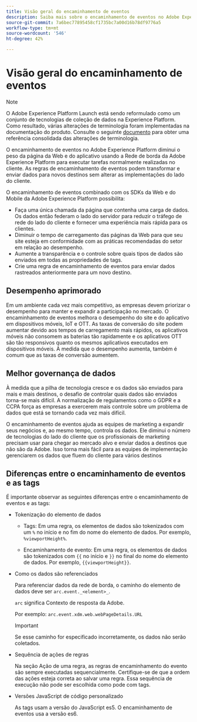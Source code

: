 ```yaml
---
title: Visão geral do encaminhamento de eventos
description: Saiba mais sobre o encaminhamento de eventos no Adobe Experience Platform, que permite usar a Rede de borda da plataforma para executar tarefas sem alterar a implementação de tags.
source-git-commit: 7a6bec77895458cf1735bc7a00d16b78df9776a5
workflow-type: tm+mt
source-wordcount: '546'
ht-degree: 42%

---
```


# Visão geral do encaminhamento de eventos

>[!NOTE]
>
>O Adobe Experience Platform Launch está sendo reformulado como um conjunto de tecnologias de coleção de dados na Experience Platform. Como resultado, várias alterações de terminologia foram implementadas na documentação do produto. Consulte o seguinte [documento](../../term-updates.md) para obter uma referência consolidada das alterações de terminologia.

O encaminhamento de eventos no Adobe Experience Platform diminui o peso da página da Web e do aplicativo usando a Rede de borda da Adobe Experience Platform para executar tarefas normalmente realizadas no cliente. As regras de encaminhamento de eventos podem transformar e enviar dados para novos destinos sem alterar as implementações do lado do cliente.

O encaminhamento de eventos combinado com os SDKs da Web e do Mobile da Adobe Experience Platform possibilita:

* Faça uma única chamada da página que contenha uma carga de dados. Os dados então federam o lado do servidor para reduzir o tráfego de rede do lado do cliente e fornecer uma experiência mais rápida para os clientes.
* Diminuir o tempo de carregamento das páginas da Web para que seu site esteja em conformidade com as práticas recomendadas do setor em relação ao desempenho.
* Aumente a transparência e o controle sobre quais tipos de dados são enviados em todas as propriedades de tags.
* Crie uma regra de encaminhamento de eventos para enviar dados rastreados anteriormente para um novo destino.

## Desempenho aprimorado

Em um ambiente cada vez mais competitivo, as empresas devem priorizar o desempenho para manter e expandir a participação no mercado. O encaminhamento de eventos melhora o desempenho do site e do aplicativo em dispositivos móveis, IoT e OTT. As taxas de conversão do site podem aumentar devido aos tempos de carregamento mais rápidos, os aplicativos móveis não consomem as baterias tão rapidamente e os aplicativos OTT são tão responsivos quanto os mesmos aplicativos executados em dispositivos móveis. À medida que o desempenho aumenta, também é comum que as taxas de conversão aumentem.

## Melhor governança de dados

À medida que a pilha de tecnologia cresce e os dados são enviados para mais e mais destinos, o desafio de controlar quais dados são enviados torna-se mais difícil. A normalização de regulamentos como o GDPR e a CCPA força as empresas a exercerem mais controle sobre um problema de dados que está se tornando cada vez mais difícil.

O encaminhamento de eventos ajuda as equipes de marketing a expandir seus negócios e, ao mesmo tempo, controla os dados. Ele diminui o número de tecnologias do lado do cliente que os profissionais de marketing precisam usar para chegar ao mercado alvo e enviar dados a destinos que não são da Adobe. Isso torna mais fácil para as equipes de implementação gerenciarem os dados que fluem do cliente para vários destinos

## Diferenças entre o encaminhamento de eventos e as tags

É importante observar as seguintes diferenças entre o encaminhamento de eventos e as tags:

* Tokenização do elemento de dados

   * Tags: Em uma regra, os elementos de dados são tokenizados com um `%` no início e no fim do nome do elemento de dados. Por exemplo, `%viewportHeight%`.

   * Encaminhamento de evento: Em uma regra, os elementos de dados são tokenizados com `{{` no início e `}}` no final do nome do elemento de dados. Por exemplo, `{{viewportHeight}}`.

* Como os dados são referenciados

   Para referenciar dados da rede de borda, o caminho do elemento de dados deve ser `arc.event._<element>_`.

   `arc` significa Contexto de resposta da Adobe.

   Por exemplo: `arc.event.xdm.web.webPageDetails.URL`

   >[!IMPORTANT]
   >
   >Se esse caminho for especificado incorretamente, os dados não serão coletados.


* Sequência de ações de regras

   Na seção Ação de uma regra, as regras de encaminhamento do evento são sempre executadas sequencialmente. Certifique-se de que a ordem das ações esteja correta ao salvar uma regra. Essa sequência de execução não pode ser escolhida como pode com tags.

* Versões JavaScript de código personalizado

   As tags usam a versão do JavaScript es5. O encaminhamento de eventos usa a versão es6.

<!--doc Adobe Cloud Connector extension, get from Jon-->
